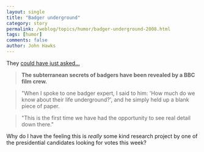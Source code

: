 ```yaml
---
layout: single 
title: "Badger underground" 
category: story
permalink: /weblog/topics/humor/badger-underground-2008.html
tags: [humor] 
comments: false 
author: John Hawks 
---
```



<p>
They <a href="http://news.bbc.co.uk/2/hi/science/nature/7242930.stm">could have just asked...</a>

<blockquote><b>The subterranean secrets of badgers have been revealed by a BBC film crew.</b></blockquote>

<blockquote>"When I spoke to one badger expert, I said to him: 'How much do we know about their life underground?', and he simply held up a blank piece of paper.</blockquote>

<blockquote>"This is the first time we have had the opportunity to see real detail down there."</blockquote>

<p>
Why do I have the feeling this is <i>really</i> some kind research project by one of the presidential candidates looking for votes this week?
</p>

